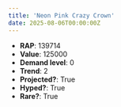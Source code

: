 ```yaml
---
title: 'Neon Pink Crazy Crown'
date: 2025-08-06T00:00:00Z
---
```

- **RAP**: 139714
- **Value**: 125000
- **Demand level**: 0
- **Trend**: 2
- **Projected?**: True
- **Hyped?**: True
- **Rare?**: True
